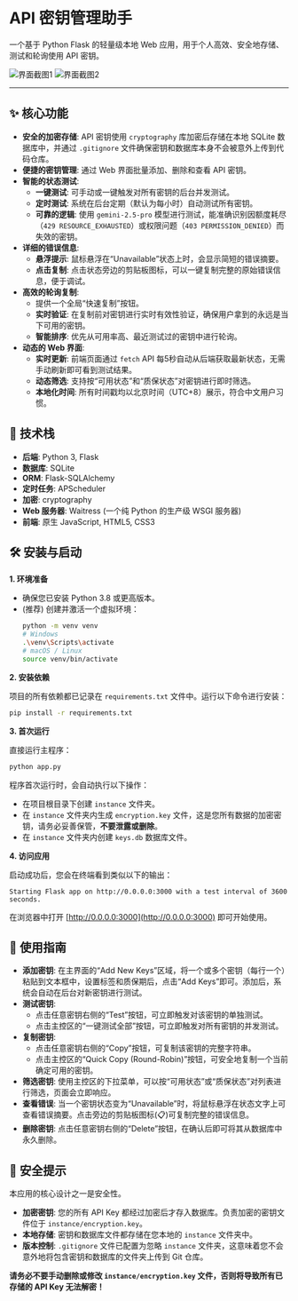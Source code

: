 # API 密钥管理助手

一个基于 Python Flask 的轻量级本地 Web 应用，用于个人高效、安全地存储、测试和轮询使用 API 密钥。

![界面截图1](static/1.png)
![界面截图2](static/2.png)

---

## ✨ 核心功能

- **安全的加密存储**: API 密钥使用 `cryptography` 库加密后存储在本地 SQLite 数据库中，并通过 `.gitignore` 文件确保密钥和数据库本身不会被意外上传到代码仓库。
- **便捷的密钥管理**: 通过 Web 界面批量添加、删除和查看 API 密钥。
- **智能的状态测试**:
    - **一键测试**: 可手动或一键触发对所有密钥的后台并发测试。
    - **定时测试**: 系统在后台定期（默认为每小时）自动测试所有密钥。
    - **可靠的逻辑**: 使用 `gemini-2.5-pro` 模型进行测试，能准确识别因额度耗尽（`429 RESOURCE_EXHAUSTED`）或权限问题（`403 PERMISSION_DENIED`）而失效的密钥。
- **详细的错误信息**:
    - **悬浮提示**: 鼠标悬浮在“Unavailable”状态上时，会显示简短的错误摘要。
    - **点击复制**: 点击状态旁边的剪贴板图标，可以一键复制完整的原始错误信息，便于调试。
- **高效的轮询复制**:
    - 提供一个全局“快速复制”按钮。
    - **实时验证**: 在复制前对密钥进行实时有效性验证，确保用户拿到的永远是当下可用的密钥。
    - **智能排序**: 优先从可用率高、最近测试过的密钥中进行轮询。
- **动态的 Web 界面**:
    - **实时更新**: 前端页面通过 `fetch` API 每5秒自动从后端获取最新状态，无需手动刷新即可看到测试结果。
    - **动态筛选**: 支持按“可用状态”和“质保状态”对密钥进行即时筛选。
    - **本地化时间**: 所有时间戳均以北京时间（UTC+8）展示，符合中文用户习惯。

## 🚀 技术栈

- **后端**: Python 3, Flask
- **数据库**: SQLite
- **ORM**: Flask-SQLAlchemy
- **定时任务**: APScheduler
- **加密**: cryptography
- **Web 服务器**: Waitress (一个纯 Python 的生产级 WSGI 服务器)
- **前端**: 原生 JavaScript, HTML5, CSS3

## 🛠️ 安装与启动

**1. 环境准备**

- 确保您已安装 Python 3.8 或更高版本。
- (推荐) 创建并激活一个虚拟环境：
  ```bash
  python -m venv venv
  # Windows
  .\venv\Scripts\activate
  # macOS / Linux
  source venv/bin/activate
  ```

**2. 安装依赖**

项目的所有依赖都已记录在 `requirements.txt` 文件中。运行以下命令进行安装：

```bash
pip install -r requirements.txt
```

**3. 首次运行**

直接运行主程序：

```bash
python app.py
```

程序首次运行时，会自动执行以下操作：
- 在项目根目录下创建 `instance` 文件夹。
- 在 `instance` 文件夹内生成 `encryption.key` 文件，这是您所有数据的加密密钥，请务必妥善保管，**不要泄露或删除**。
- 在 `instance` 文件夹内创建 `keys.db` 数据库文件。

**4. 访问应用**

启动成功后，您会在终端看到类似以下的输出：
```
Starting Flask app on http://0.0.0.0:3000 with a test interval of 3600 seconds.
```
在浏览器中打开 [http://0.0.0.0:3000](http://0.0.0.0:3000) 即可开始使用。

## 📖 使用指南

- **添加密钥**: 在主界面的“Add New Keys”区域，将一个或多个密钥（每行一个）粘贴到文本框中，设置标签和质保期后，点击“Add Keys”即可。添加后，系统会自动在后台对新密钥进行测试。
- **测试密钥**:
    - 点击任意密钥右侧的“Test”按钮，可立即触发对该密钥的单独测试。
    - 点击主控区的“一键测试全部”按钮，可立即触发对所有密钥的并发测试。
- **复制密钥**:
    - 点击任意密钥右侧的“Copy”按钮，可复制该密钥的完整字符串。
    - 点击主控区的“Quick Copy (Round-Robin)”按钮，可安全地复制一个当前确定可用的密钥。
- **筛选密钥**: 使用主控区的下拉菜单，可以按“可用状态”或“质保状态”对列表进行筛选，页面会立即响应。
- **查看错误**: 当一个密钥状态变为“Unavailable”时，将鼠标悬浮在状态文字上可查看错误摘要。点击旁边的剪贴板图标(📋)可复制完整的错误信息。
- **删除密钥**: 点击任意密钥右侧的“Delete”按钮，在确认后即可将其从数据库中永久删除。

## 🔐 安全提示

本应用的核心设计之一是安全性。
- **加密密钥**: 您的所有 API Key 都经过加密后才存入数据库。负责加密的密钥文件位于 `instance/encryption.key`。
- **本地存储**: 密钥和数据库文件都存储在您本地的 `instance` 文件夹中。
- **版本控制**: `.gitignore` 文件已配置为忽略 `instance` 文件夹，这意味着您不会意外地将包含密钥和数据库的文件夹上传到 Git 仓库。

**请务必不要手动删除或修改 `instance/encryption.key` 文件，否则将导致所有已存储的 API Key 无法解密！**
